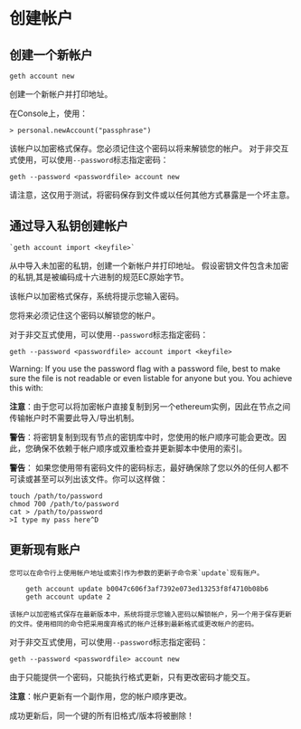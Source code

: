 # 创建帐户
## 创建一个新帐户

`geth account new`

创建一个新帐户并打印地址。

在Console上，使用：

    > personal.newAccount("passphrase")

该帐户以加密格式保存。您必须记住这个密码以将来解锁您的帐户。
对于非交互式使用，可以使用`--password`标志指定密码：

`geth --password <passwordfile> account new`

请注意，这仅用于测试，将密码保存到文件或以任何其他方式暴露是一个坏主意。

## 通过导入私钥创建帐户

    `geth account import <keyfile>`

从<keyfile>中导入未加密的私钥，创建一个新帐户并打印地址。
假设密钥文件包含未加密的私钥,其是被编码成十六进制的规范EC原始字节。

该帐户以加密格式保存，系统将提示您输入密码。

您将来必须记住这个密码以解锁您的帐户。

对于非交互式使用，可以使用`--password`标志指定密码：

`geth --password <passwordfile> account import <keyfile>`


Warning: If you use the password flag with a password file, best to make sure the file is not readable or even listable for anyone but you. You achieve this with:

**注意**：由于您可以将加密帐户直接复制到另一个ethereum实例，因此在节点之间传输帐户时不需要此导入/导出机制。

**警告**：将密钥复制到现有节点的密钥库中时，您使用的帐户顺序可能会更改。因此，您确保不依赖于帐户顺序或双重检查并更新脚本中使用的索引。

**警告**： 如果您使用带有密码文件的密码标志，最好确保除了您以外的任何人都不可读或甚至可以列出该文件。你可以这样做：

    touch /path/to/password
    chmod 700 /path/to/password
    cat > /path/to/password
    >I type my pass here^D

## 更新现有账户


    您可以在命令行上使用帐户地址或索引作为参数的更新子命令来`update`现有账户。

        geth account update b0047c606f3af7392e073ed13253f8f4710b08b6
        geth account update 2

    该帐户以加密格式保存在最新版本中，系统将提示您输入密码以解锁帐户，另一个用于保存更新的文件。使用相同的命令把采用废弃格式的帐户迁移到最新格式或更改帐户的密码。

   对于非交互式使用，可以使用`--password`标志指定密码：

    geth --password <passwordfile> account new

由于只能提供一个密码，只能执行格式更新，只有更改密码才能交互。

**注意**：帐户更新有一个副作用，您的帐户顺序更改。

成功更新后，同一个键的所有旧格式/版本将被删除！

